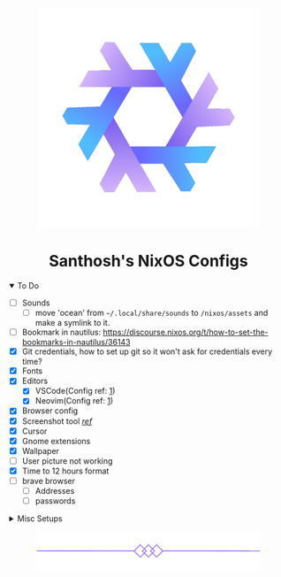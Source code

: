 <p align="center"><img src="./assets/Readme/nix_flake.png" width=400px></p>

<h1 align="center">
  Santhosh's NixOS Configs
</h1>

<details open="true">
<summary>
To Do 
</summary>

  - [ ] Sounds
    - [ ] move 'ocean' from `~/.local/share/sounds` to `/nixos/assets` and make a symlink to it.
  - [ ] Bookmark in nautilus: https://discourse.nixos.org/t/how-to-set-the-bookmarks-in-nautilus/36143
  - [x] Git credentials, how to set up git so it won't ask for credentials every time?
  - [x] Fonts
  - [x] Editors
    - [x] VSCode(Config ref: [1](https://github.com/utdemir/dotfiles-nix/blob/297edd96ade9b6437dcf2cb0a7336513ad10f495/home-modules/vscode.nix))
    - [x] Neovim(Config ref: [1](https://github.com/Kranzes/nix-config/blob/9a1a96ad4994059e40e217fd9266a0cc2fd16b01/home/kranzes/editors.nix))
  - [x] Browser config
  - [x] Screenshot tool _[ref](https://gitlab.gnome.org/GNOME/gnome-shell/-/issues/5208#note_1426865)_
  - [x] Cursor
  - [x] Gnome extensions
  - [x] Wallpaper
  - [ ] User picture not working
  - [x] Time to 12 hours format
  - [ ] brave browser
    - [ ] Addresses
    - [ ] passwords

</details>

<details>
<summary> Misc Setups </summary>

## Set up prism launcher for free offline account ([ref](https://github.com/antunnitraj/Prism-Launcher-PolyMC-Offline-Bypass))

1. Install Prism Launcher
2. Go through the quick setup
3. run this command

```sh
echo '{"accounts": [{"entitlement": {"canPlayMinecraft": true,"ownsMinecraft": true},"type": "Offline"}],"formatVersion": 3}' > ~/.local/share/PrismLauncher/accounts.json
```

4. Create an offline account
5. Delete the "No Profile" account
6. Set the new account as the default
7. Enjoy!

_Note: Don't delete the "No Profile" account before you create a new offline account, that will break it!_

### Remove "Failed to save 'xyz': insufficient permissions" error

[ref](https://stackoverflow.com/a/62515421/10376131)

```sh
sudo chown -R $USER .
```
</details>

<p align="center"><img src="./assets/Readme/border_bottom.png" width=80%></p>
